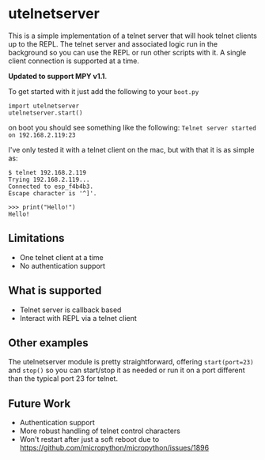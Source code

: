  # utelnetserver

This is a simple implementation of a telnet server that will hook telnet clients up to the REPL.  The telnet server and associated logic run in the background so you can use the REPL or run other scripts with it.  A single client connection is supported at a time.

__Updated to support MPY v1.1__.

To get started with it just add the following to your `boot.py`

    import utelnetserver
    utelnetserver.start()

on boot you should see something like the following: `Telnet server started on 192.168.2.119:23`

I've only tested it with a telnet client on the mac, but with that it is as simple as:

    $ telnet 192.168.2.119
    Trying 192.168.2.119...
    Connected to esp_f4b4b3.
    Escape character is '^]'.

    >>> print("Hello!")
    Hello!

## Limitations
- One telnet client at a time
- No authentication support

## What is supported
- Telnet server is callback based
- Interact with REPL via a telnet client

## Other examples
The utelnetserver module is pretty straightforward, offering `start(port=23)` and `stop()` so you can start/stop it as needed or run it on a port different than the typical port 23 for telnet.

## Future Work
- Authentication support
- More robust handling of telnet control characters
- Won't restart after just a soft reboot due to https://github.com/micropython/micropython/issues/1896

